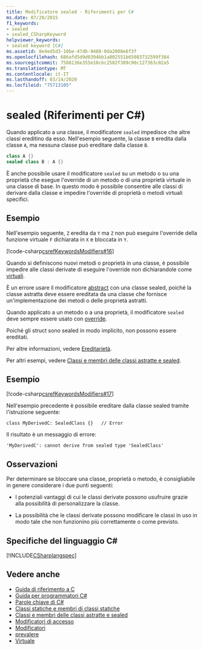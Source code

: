 ```yaml
---
title: Modificatore sealed - Riferimenti per C#
ms.date: 07/20/2015
f1_keywords:
- sealed
- sealed_CSharpKeyword
helpviewer_keywords:
- sealed keyword [C#]
ms.assetid: 8e4ed5d3-10be-47db-9488-0da2008e6f3f
ms.openlocfilehash: 686afd5d9d0394bb1a802551b65083732599f384
ms.sourcegitcommit: 7588136e355e10cbc2582f389c90c127363c02a5
ms.translationtype: MT
ms.contentlocale: it-IT
ms.lasthandoff: 03/14/2020
ms.locfileid: "75713105"
---
```

# <a name="sealed-c-reference"></a>sealed (Riferimenti per C#)

Quando applicato a una classe, il modificatore `sealed` impedisce che altre classi ereditino da esso. Nell'esempio seguente, la classe `B` eredita dalla classe `A`, ma nessuna classe può ereditare dalla classe `B`.

```csharp
class A {}
sealed class B : A {}
```

È anche possibile usare il modificatore `sealed` su un metodo o su una proprietà che esegue l'override di un metodo o di una proprietà virtuale in una classe di base. In questo modo è possibile consentire alle classi di derivare dalla classe e impedire l'override di proprietà o metodi virtuali specifici.

## <a name="example"></a>Esempio

Nell'esempio seguente, `Z` eredita da `Y` ma `Z` non può eseguire l'override della funzione virtuale `F` dichiarata in `X` e bloccata in `Y`.

[!code-csharp[csrefKeywordsModifiers#16](~/samples/snippets/csharp/VS_Snippets_VBCSharp/csrefKeywordsModifiers/CS/csrefKeywordsModifiers.cs#16)]

Quando si definiscono nuovi metodi o proprietà in una classe, è possibile impedire alle classi derivate di eseguire l'override non dichiarandole come [virtuali](virtual.md).

È un errore usare il modificatore [abstract](abstract.md) con una classe sealed, poiché la classe astratta deve essere ereditata da una classe che fornisce un'implementazione dei metodi o delle proprietà astratti.

Quando applicato a un metodo o a una proprietà, il modificatore `sealed` deve sempre essere usato con [override](override.md).

Poiché gli struct sono sealed in modo implicito, non possono essere ereditati.

Per altre informazioni, vedere [Ereditarietà](../../programming-guide/classes-and-structs/inheritance.md).

Per altri esempi, vedere [Classi e membri delle classi astratte e sealed](../../programming-guide/classes-and-structs/abstract-and-sealed-classes-and-class-members.md).

## <a name="example"></a>Esempio

[!code-csharp[csrefKeywordsModifiers#17](~/samples/snippets/csharp/VS_Snippets_VBCSharp/csrefKeywordsModifiers/CS/csrefKeywordsModifiers.cs#17)]

Nell'esempio precedente è possibile ereditare dalla classe sealed tramite l'istruzione seguente:

`class MyDerivedC: SealedClass {}   // Error`

Il risultato è un messaggio di errore:

`'MyDerivedC': cannot derive from sealed type 'SealedClass'`

## <a name="remarks"></a>Osservazioni

Per determinare se bloccare una classe, proprietà o metodo, è consigliabile in genere considerare i due punti seguenti:

- I potenziali vantaggi di cui le classi derivate possono usufruire grazie alla possibilità di personalizzare la classe.

- La possibilità che le classi derivate possono modificare le classi in uso in modo tale che non funzionino più correttamente o come previsto.

## <a name="c-language-specification"></a>Specifiche del linguaggio C#

[!INCLUDE[CSharplangspec](~/includes/csharplangspec-md.md)]

## <a name="see-also"></a>Vedere anche

- [Guida di riferimento a C](../index.md)
- [Guida per programmatori C#](../../programming-guide/index.md)
- [Parole chiave di C#](index.md)
- [Classi statiche e membri di classi statiche](../../programming-guide/classes-and-structs/static-classes-and-static-class-members.md)
- [Classi e membri delle classi astratte e sealed](../../programming-guide/classes-and-structs/abstract-and-sealed-classes-and-class-members.md)
- [Modificatori di accesso](../../programming-guide/classes-and-structs/access-modifiers.md)
- [Modificatori](index.md)
- [prevalere](override.md)
- [Virtuale](virtual.md)
